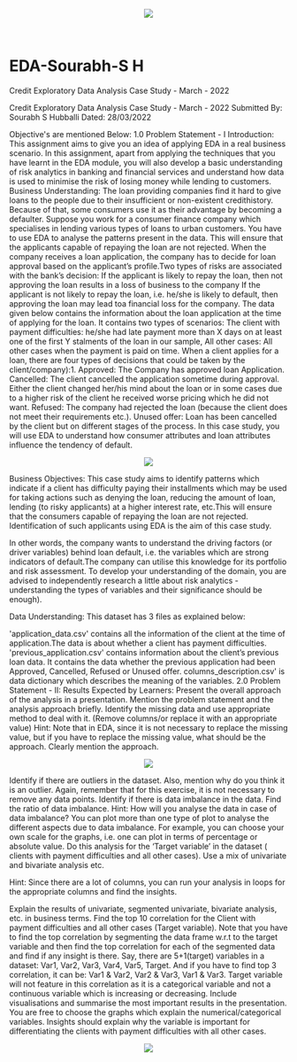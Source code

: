 <p align="center"><img src="https://media4.giphy.com/media/3oKIPEqDGUULpEU0aQ/giphy.gif?cid=790b7611a3b459d738fc174acb85d5f836f3c7ec92402336&rid=giphy.gif&ct=g"></p>
<br>

# EDA-Sourabh-S H

Credit Exploratory Data Analysis Case Study - March - 2022



Credit Exploratory Data Analysis Case Study - March - 2022
Submitted By: Sourabh S Hubballi
Dated: 28/03/2022

Objective's are mentioned Below:
1.0 Problem Statement - I
Introduction:
This assignment aims to give you an idea of applying EDA in a real business scenario. In this assignment, apart from applying the techniques that you have learnt in the EDA module, you will also develop a basic understanding of risk analytics in banking and financial services and understand how data is used to minimise the risk of losing money while lending to customers.
Business Understanding:
The loan providing companies find it hard to give loans to the people due to their insufficient or non-existent credithistory. Because of that, some consumers use it as their advantage by becoming a defaulter. Suppose you work for a consumer finance company which specialises in lending various types of loans to urban customers. You have to use EDA to analyse the patterns present in the data. This will ensure that the applicants capable of repaying the loan are not rejected.
When the company receives a loan application, the company has to decide for loan approval based on the applicant’s profile.Two types of risks are associated with the bank’s decision:
If the applicant is likely to repay the loan, then not approving the loan results in a loss of business to the company
If the applicant is not likely to repay the loan, i.e. he/she is likely to default, then approving the loan may lead toa financial loss for the company.
The data given below contains the information about the loan application at the time of applying for the loan. It contains two types of scenarios:
The client with payment difficulties: he/she had late payment more than X days on at least one of the first Y stalments of the loan in our sample,
All other cases: All other cases when the payment is paid on time.
When a client applies for a loan, there are four types of decisions that could be taken by the client/company):1.
Approved: The Company has approved loan Application.
Cancelled: The client cancelled the application sometime during approval. Either the client changed her/his mind about the loan or in some cases due to a higher risk of the client he received worse pricing which he did not want.
Refused: The company had rejected the loan (because the client does not meet their requirements etc.).
Unused offer: Loan has been cancelled by the client but on different stages of the process.
In this case study, you will use EDA to understand how consumer attributes and loan attributes influence the tendency of default.
<p align="center"><img src="https://media0.giphy.com/media/bmQBu3aSF0DxadphkG/giphy.gif?cid=790b761160a4596a43baf8c29aede5a5d8d8d8d93ba70381&rid=giphy.gif&ct=g"></p>

Business Objectives:
This case study aims to identify patterns which indicate if a client has difficulty paying their installments which may be used for taking actions such as denying the loan, reducing the amount of loan, lending (to risky applicants) at a higher interest rate, etc.This will ensure that the consumers capable of repaying the loan are not rejected. Identification of such applicants using EDA is the aim of this case study.

In other words, the company wants to understand the driving factors (or driver variables) behind loan default, i.e. the variables which are strong indicators of default.The company can utilise this knowledge for its portfolio and risk assessment. To develop your understanding of the domain, you are advised to independently research a little about risk analytics - understanding the types of variables and their significance should be enough).

Data Understanding:
This dataset has 3 files as explained below:

'application_data.csv' contains all the information of the client at the time of application.The data is about whether a client has payment difficulties.
'previous_application.csv' contains information about the client’s previous loan data. It contains the data whether the previous application had been Approved, Cancelled, Refused or Unused offer.
columns_description.csv' is data dictionary which describes the meaning of the variables.
2.0 Problem Statement - II:
Results Expected by Learners:
Present the overall approach of the analysis in a presentation. Mention the problem statement and the analysis approach briefly.
Identify the missing data and use appropriate method to deal with it. (Remove columns/or replace it with an appropriate value)
Hint: Note that in EDA, since it is not necessary to replace the missing value, but if you have to replace the missing value, what should be the approach. Clearly mention the approach.

<p align="center"><img src="https://miro.medium.com/max/828/0*j8LjgYr1r1xPrJkr.gif"></p>


Identify if there are outliers in the dataset. Also, mention why do you think it is an outlier. Again, remember that for this exercise, it is not necessary to remove any data points.
Identify if there is data imbalance in the data. Find the ratio of data imbalance.
Hint: How will you analyse the data in case of data imbalance? You can plot more than one type of plot to analyse the different aspects due to data imbalance. For example, you can choose your own scale for the graphs, i.e. one can plot in terms of percentage or absolute value. Do this analysis for the ‘Target variable’ in the dataset ( clients with payment difficulties and all other cases). Use a mix of univariate and bivariate analysis etc.

Hint: Since there are a lot of columns, you can run your analysis in loops for the appropriate columns and find the insights.

Explain the results of univariate, segmented univariate, bivariate analysis, etc. in business terms.
Find the top 10 correlation for the Client with payment difficulties and all other cases (Target variable). Note that you have to find the top correlation by segmenting the data frame w.r.t to the target variable and then find the top correlation for each of the segmented data and find if any insight is there. Say, there are 5+1(target) variables in a dataset: Var1, Var2, Var3, Var4, Var5, Target. And if you have to find top 3 correlation, it can be: Var1 & Var2, Var2 & Var3, Var1 & Var3. Target variable will not feature in this correlation as it is a categorical variable and not a continuous variable which is increasing or decreasing.
Include visualisations and summarise the most important results in the presentation. You are free to choose the graphs which explain the numerical/categorical variables. Insights should explain why the variable is important for differentiating the clients with payment difficulties with all other cases.


<p align="center"><img src="https://d3-graph-gallery.com/img/graph/histogram_binSize.gif"></p>

